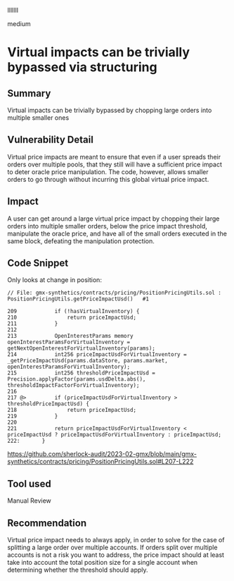 IllIllI

medium

# Virtual impacts can be trivially bypassed via structuring

## Summary

Virtual impacts can be trivially bypassed by chopping large orders into multiple smaller ones


## Vulnerability Detail

Virtual price impacts are meant to ensure that even if a user spreads their orders over multiple pools, that they still will have a sufficient price impact to deter oracle price manipulation. The code, however, allows smaller orders to go through without incurring this global virtual price impact.

## Impact

A user can get around a large virtual price impact by chopping their large orders into multiple smaller orders, below the price impact threshold, manipulate the oracle price, and have all of the small orders executed in the same block, defeating the manipulation protection.


## Code Snippet

Only looks at change in position:
```solidity
// File: gmx-synthetics/contracts/pricing/PositionPricingUtils.sol : PositionPricingUtils.getPriceImpactUsd()   #1

209            if (!hasVirtualInventory) {
210                return priceImpactUsd;
211            }
212    
213            OpenInterestParams memory openInterestParamsForVirtualInventory = getNextOpenInterestForVirtualInventory(params);
214            int256 priceImpactUsdForVirtualInventory = _getPriceImpactUsd(params.dataStore, params.market, openInterestParamsForVirtualInventory);
215            int256 thresholdPriceImpactUsd = Precision.applyFactor(params.usdDelta.abs(), thresholdImpactFactorForVirtualInventory);
216    
217 @>         if (priceImpactUsdForVirtualInventory > thresholdPriceImpactUsd) {
218                return priceImpactUsd;
219            }
220    
221            return priceImpactUsdForVirtualInventory < priceImpactUsd ? priceImpactUsdForVirtualInventory : priceImpactUsd;
222:       }
```
https://github.com/sherlock-audit/2023-02-gmx/blob/main/gmx-synthetics/contracts/pricing/PositionPricingUtils.sol#L207-L222



## Tool used

Manual Review


## Recommendation

Virtual price impact needs to always apply, in order to solve for the case of splitting a large order over multiple accounts. If orders split over multiple accounts is not a risk you want to address, the price impact should at least take into account the total position size for a single account when determining whether the threshold should apply.

